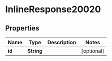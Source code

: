 # InlineResponse20020

## Properties
Name | Type | Description | Notes
------------ | ------------- | ------------- | -------------
**id** | **String** |  |  [optional]
